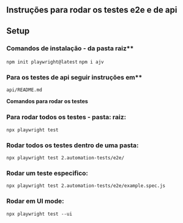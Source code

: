 
## Instruções para rodar os testes e2e e de api


## Setup
### Comandos de instalação - da pasta raiz**
`npm init playwright@latest`
`npm i ajv`

### Para os testes de api seguir instruções em**
`api/README.md`

**Comandos para rodar os testes**
  
### Para rodar todos os testes - pasta: raiz:

`npx playwright test`

### Rodar todos os testes dentro de uma pasta:

`npx playwright test 2.automation-tests/e2e/`

### Rodar um teste especifico:

`npx playwright test 2.automation-tests/e2e/example.spec.js`

### Rodar em UI mode:

`npx playwright test --ui`
